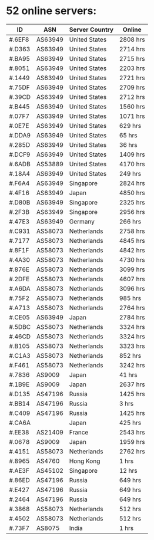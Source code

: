 # 52 online servers:

| ID | ASN | Server Country | Online |
| ------ | ------ | ------ | ------ |
| #.6EF8 | AS63949 | United States | 2808 hrs |
| #.D363 | AS63949 | United States | 2714 hrs |
| #.BA95 | AS63949 | United States | 2715 hrs |
| #.8051 | AS63949 | United States | 2203 hrs |
| #.1449 | AS63949 | United States | 2721 hrs |
| #.75DF | AS63949 | United States | 2709 hrs |
| #.39CD | AS63949 | United States | 2712 hrs |
| #.B445 | AS63949 | United States | 1560 hrs |
| #.07F7 | AS63949 | United States | 1071 hrs |
| #.0E7E | AS63949 | United States | 629 hrs |
| #.DDA9 | AS63949 | United States | 65 hrs |
| #.285D | AS63949 | United States | 36 hrs |
| #.DCF9 | AS63949 | United States | 1409 hrs |
| #.6ADB | AS53889 | United States | 4170 hrs |
| #.18A4 | AS63949 | United States | 249 hrs |
| #.F6A4 | AS63949 | Singapore | 2824 hrs |
| #.4F16 | AS63949 | Japan | 4850 hrs |
| #.D80B | AS63949 | Singapore | 2325 hrs |
| #.2F3B | AS63949 | Singapore | 2956 hrs |
| #.47E3 | AS63949 | Germany | 266 hrs |
| #.C931 | AS58073 | Netherlands | 2758 hrs |
| #.7177 | AS58073 | Netherlands | 4845 hrs |
| #.8F1F | AS58073 | Netherlands | 4842 hrs |
| #.4A30 | AS58073 | Netherlands | 4730 hrs |
| #.876E | AS58073 | Netherlands | 3099 hrs |
| #.2DFE | AS58073 | Netherlands | 4607 hrs |
| #.A6DA | AS58073 | Netherlands | 3096 hrs |
| #.75F2 | AS58073 | Netherlands | 985 hrs |
| #.A713 | AS58073 | Netherlands | 2764 hrs |
| #.CE05 | AS63949 | Japan | 2784 hrs |
| #.5DBC | AS58073 | Netherlands | 3324 hrs |
| #.46CD | AS58073 | Netherlands | 3324 hrs |
| #.B105 | AS58073 | Netherlands | 3323 hrs |
| #.C1A3 | AS58073 | Netherlands | 852 hrs |
| #.F461 | AS58073 | Netherlands | 3242 hrs |
| #.7836 | AS9009 | Japan | 41 hrs |
| #.1B9E | AS9009 | Japan | 2637 hrs |
| #.D135 | AS47196 | Russia | 1425 hrs |
| #.BB14 | AS47196 | Russia | 3 hrs |
| #.C409 | AS47196 | Russia | 1425 hrs |
| #.CA6A |  | Japan | 425 hrs |
| #.EE38 | AS21409 | France | 2543 hrs |
| #.0678 | AS9009 | Japan | 1959 hrs |
| #.4151 | AS58073 | Netherlands | 2762 hrs |
| #.8965 | AS4760 | Hong Kong | 1 hrs |
| #.AE3F | AS45102 | Singapore | 12 hrs |
| #.86ED | AS47196 | Russia | 649 hrs |
| #.E427 | AS47196 | Russia | 649 hrs |
| #.2464 | AS47196 | Russia | 649 hrs |
| #.3868 | AS58073 | Netherlands | 512 hrs |
| #.4502 | AS58073 | Netherlands | 512 hrs |
| #.73F7 | AS8075 | India | 1 hrs |

